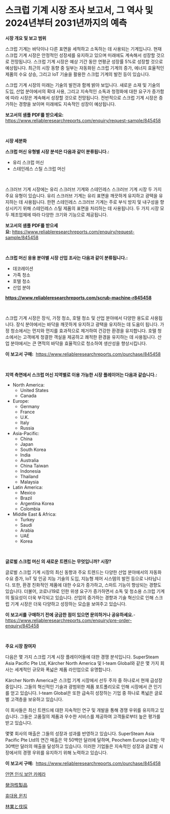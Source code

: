 <p><h1>스크럽 기계 시장 조사 보고서, 그 역사 및 2024년부터 2031년까지의 예측</h1></p><p><strong>시장 개요 및 보고 범위</strong></p>
<p><p>스크럽 기계는 바닥이나 다른 표면을 세척하고 소독하는 데 사용되는 기계입니다. 현재 스크럽 기계 시장은 안정적인 성장세를 유지하고 있으며 미래에도 계속해서 성장할 것으로 전망됩니다. 스크럽 기계 시장은 예상 기간 동안 연평균 성장률 5%로 성장할 것으로 예상됩니다. 최근의 시장 동향 중 일부는 자동화된 스크럽 기계의 증가, 에너지 효율적인 제품의 수요 상승, 그리고 IoT 기술을 활용한 스크럽 기계의 발전 등이 있습니다.</p><p>스크럽 기계 시장의 미래는 기술의 발전과 함께 밝아 보입니다. 새로운 소재 및 기술의 도입, 산업 분야에서의 확대 사용, 그리고 지속적인 소독과 청정화에 대한 요구가 증가함에 따라 시장은 계속해서 성장할 것으로 전망됩니다. 전반적으로 스크럽 기계 시장은 증가하는 경향을 보이며 미래에도 지속적인 성장이 예상됩니다.</p></p>
<p><strong>보고서의 샘플 PDF를 받으세요:</strong> <a href="https://www.reliableresearchreports.com/enquiry/request-sample/845458">https://www.reliableresearchreports.com/enquiry/request-sample/845458</a></p>
<p>&nbsp;</p>
<p><strong>시장 세분화</strong></p>
<p><strong>스크럽 머신 유형별 시장 분석은 다음과 같이 분류됩니다.:</strong></p>
<p><ul><li>유리 스크럽 머신</li><li>스테인레스 스틸 스크럽 머신</li></ul></p>
<p>&nbsp;</p>
<p><p>스크러브 기계 시장에는 유리 스크러브 기계와 스테인레스 스크러브 기계 시장 두 가지 주요 유형이 있습니다. 유리 스크러브 기계는 유리 표면을 깨끗하게 유지하고 광택을 유지하는 데 사용됩니다. 한편 스테인레스 스크러브 기계는 주로 부식 방지 및 내구성을 향상시키기 위해 스테인레스 스틸 제품의 표면을 처리하는 데 사용됩니다. 두 가지 시장 모두 제조업체에 따라 다양한 크기와 기능으로 제공됩니다.</p></p>
<p><strong>보고서의 샘플 PDF를 받으세요:</strong>&nbsp;<a href="https://www.reliableresearchreports.com/enquiry/request-sample/845458">https://www.reliableresearchreports.com/enquiry/request-sample/845458</a></p>
<p>&nbsp;</p>
<p><strong> 스크럽 머신 응용 분야별 시장 산업 조사는 다음과 같이 분류됩니다.:</strong></p>
<p><ul><li>데코레이션</li><li>가족 청소</li><li>호텔 청소</li><li>산업 분야</li></ul></p>
<p><strong><a href="https://www.reliableresearchreports.com/scrub-machine-r845458">https://www.reliableresearchreports.com/scrub-machine-r845458</a></strong></p>
<p>&nbsp;</p>
<p><p>스크럽 기계 시장은 장식, 가정 청소, 호텔 청소 및 산업 분야에서 다양한 용도로 사용됩니다. 장식 분야에서는 바닥을 깨끗하게 유지하고 광택을 유지하는 데 도움이 됩니다. 가정 청소에서는 먼지와 먼지를 효과적으로 제거하여 건강한 환경을 유지합니다. 호텔 청소에서는 고객에게 청결한 객실을 제공하고 쾌적한 환경을 유지하는 데 사용됩니다. 산업 분야에서는 큰 면적의 바닥을 효율적으로 청소하여 생산성을 향상시킵니다.</p></p>
<p><strong>이 보고서 구매:</strong>&nbsp; <a href="https://www.reliableresearchreports.com/purchase/845458">https://www.reliableresearchreports.com/purchase/845458</a></p>
<p>&nbsp;</p>
<p><strong>지역 측면에서 스크럽 머신 지역별로 이용 가능한 시장 플레이어는 다음과 같습니다.:</strong></p>
<p><ul>
    <li>
        North America:
        <ul>
            <li>United States</li>
            <li>Canada</li>
        </ul>
    </li>
    <li>
        Europe:
        <ul>
            <li>Germany</li>
            <li>France</li>
            <li>U.K.</li>
            <li>Italy</li>
            <li>Russia</li>
        </ul>
    </li>
    <li>
        Asia-Pacific:
        <ul>
            <li>China</li>
            <li>Japan</li>
            <li>South Korea</li>
            <li>India</li>
            <li>Australia</li>
            <li>China Taiwan</li>
            <li>Indonesia</li>
            <li>Thailand</li>
            <li>Malaysia</li>
        </ul>
    </li>
    <li>
        Latin America:
        <ul>
            <li>Mexico</li>
            <li>Brazil</li>
            <li>Argentina Korea</li>
            <li>Colombia</li>
        </ul>
    </li>
    <li>
        Middle East & Africa:
        <ul>
            <li>Turkey</li>
            <li>Saudi</li>
            <li>Arabia</li>
            <li>UAE</li>
            <li>Korea</li>
        </ul>
    </li>
    </ul></p>
<p>&nbsp;</p>
<p><strong>글로벌 스크럽 머신 의 새로운 트렌드는 무엇입니까? 시장?</strong></p>
<p><p>글로벌 스크럽 기계 시장의 최신 동향과 주요 트렌드는 다양한 산업 분야에서의 자동화 수요 증가, IoT 및 인공 지능 기술의 도입, 지능형 제어 시스템의 발전 등으로 나타납니다. 또한, 환경 친화적인 제품에 대한 수요가 증가하고, 스마트 기능이 향상되는 경향도 있습니다. 더불어, 코로나19로 인한 위생 요구가 증가하면서 소독 및 청소용 스크럽 기계의 필요성이 더욱 부각되고 있습니다. 산업의 증가하는 경향과 기술 혁신으로 인해 스크럽 기계 시장은 더욱 다양하고 성장하는 모습을 보여주고 있습니다.</p></p>
<p><strong>이 보고서를 구매하기 전에 궁금한 점이 있으면 문의하거나 공유하세요.</strong>- <a href="https://www.reliableresearchreports.com/enquiry/pre-order-enquiry/845458">https://www.reliableresearchreports.com/enquiry/pre-order-enquiry/845458</a></p>
<p>&nbsp;</p>
<p><strong>주요 시장 참여자</strong></p>
<p><p>다음은 몇 가지 스크럽 기계 시장 플레이어들에 대한 경쟁 분석입니다. SuperSteam Asia Pacific Pte Ltd, Kärcher North America 및 I-team Global와 같은 몇 가지 회사는 세계적인 규모와 폭넓은 제품 라인업으로 유명합니다. </p><p>Kärcher North America은 스크럽 기계 시장에서 선두 주자 중 하나로서 현재 급성장 중입니다. 그들의 혁신적인 기술과 광범위한 제품 포트폴리오로 인해 시장에서 큰 인기를 얻고 있습니다. I-team Global은 또한 급속히 성장하는 기업 중 하나로 폭넓은 글로벌 고객층을 보유하고 있습니다. </p><p>이 회사들은 최신 트렌드에 대한 지속적인 연구 및 개발을 통해 경쟁 우위를 유지하고 있습니다. 그들은 고품질의 제품과 우수한 서비스를 제공하여 고객들로부터 높은 평가를 받고 있습니다. </p><p>몇몇 회사의 매출은 그들의 성장과 성과를 반영하고 있습니다. SuperSteam Asia Pacific Pte Ltd의 연간 매출은 약 50백만 달러에 달하며, Peochem Europe Ltd는 약 30백만 달러의 매출을 달성하고 있습니다. 이러한 기업들은 지속적인 성장과 글로벌 시장에서의 경쟁 우위를 유지하기 위해 노력하고 있습니다.</p></p>
<p><strong>이 보고서 구매:</strong>&nbsp;&nbsp;<a href="https://www.reliableresearchreports.com/purchase/845458">https://www.reliableresearchreports.com/purchase/845458</a></p>
<p><p><a href="https://medium.com/@leatharoan20231/%EC%95%9E%EC%9C%BC%EB%A1%9C-2024%EB%85%84%EB%B6%80%ED%84%B0-2031%EB%85%84%EA%B9%8C%EC%A7%80-%EC%98%88%EC%B8%A1%EB%90%9C-%EC%96%BC%EA%B5%B4-%EC%9D%B8%EC%8B%9D-%EB%B3%B4%EC%95%88-%EC%B9%B4%EB%A9%94%EB%9D%BC-%EC%8B%9C%EC%9E%A5-%EB%8F%99%ED%96%A5-%EB%B0%8F-%EC%8B%9C%EC%9E%A5-%EB%B6%84%EC%84%9D-b5c6961dd3d8">안면 인식 보안 카메라</a></p><p><a href="https://medium.com/@joanacasper14/%E3%82%A8%E3%83%95%E3%82%A7%E3%83%90%E3%83%AC%E3%82%BB%E3%83%B3%E3%83%88%E8%A3%BD%E5%93%81%E5%B8%82%E5%A0%B4%E3%81%AE%E6%8C%87%E6%A8%99%E3%82%92%E8%A7%A3%E8%AA%AD%E3%81%99%E3%82%8B-%E5%B8%82%E5%A0%B4%E3%82%B7%E3%82%A7%E3%82%A2-%E3%83%88%E3%83%AC%E3%83%B3%E3%83%89-%E6%88%90%E9%95%B7%E3%83%91%E3%82%BF%E3%83%BC%E3%83%B3-8c2216a5b9ce">発泡性製品</a></p><p><a href="https://medium.com/@everettilkinson56562023/%ED%9C%B4%EB%8C%80%EC%9A%A9-%EC%9C%88%EC%B9%98-%EC%8B%9C%EC%9E%A5-%EA%B7%9C%EB%AA%A8%EB%8A%94-%EA%B8%80%EB%A1%9C%EB%B2%8C-%EC%82%B0%EC%97%85%EC%97%90%EC%84%9C-%EC%B5%9C%EC%A0%81%EC%9D%98-%EB%A7%88%EC%BC%80%ED%8C%85-%EC%B1%84%EB%84%90%EC%9D%84-%EB%B3%B4%EC%97%AC%EC%A4%8D%EB%8B%88%EB%8B%A4-cb8c11c29acd">휴대용 윈치</a></p><p><a href="https://medium.com/@billyhopkins526/%E6%A3%AE%E6%9E%97%E3%81%A8%E4%BC%90%E6%8E%A1%E5%B8%82%E5%A0%B4%E3%81%AE%E5%B1%95%E6%9C%9B-%E7%94%A3%E6%A5%AD%E6%A6%82%E8%A6%81%E3%81%A8%E4%BA%88%E6%B8%AC-2024%E5%B9%B4%E3%81%8B%E3%82%892031%E5%B9%B4-24116685358f">林業と伐採</a></p></p>
